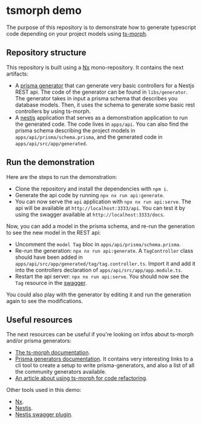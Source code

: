 # tsmorph demo

The purpose of this repository is to demonstrate how to generate typescript code depending on your project models using [ts-morph](https://ts-morph.com/).

## Repository structure

This repository is built using a [Nx](https://nx.dev/) mono-repository. It contains the next artifacts:

- A [prisma generator](https://www.prisma.io/docs/concepts/components/prisma-schema/generators) that can generate very basic controllers for a Nestjs REST api. The code of the generator can be found in `libs/generator`. The generator takes in input a prisma schema that describes you database models. Then, it uses the schema to generate some basic rest controllers by using ts-morph.
- A [nestjs](https://nestjs.com/) application that serves as a demonstration application to run the generated code. The code lives in `apps/api`. You can also find the prisma schema describing the project models in `apps/api/prisma/schema.prisma`, and the generated code in `apps/api/src/app/generated`.

## Run the demonstration

Here are the steps to run the demonstration:

- Clone the repository and install the dependencies with `npm i`.
- Generate the api code by running `npx nx run api:generate`.
- You can now serve the `api` application with `npx nx run api:serve`. The api will be available at `http://localhost:3333/api`. You can test it by using the swagger available at `http://localhost:3333/docs`.

Now, you can add a model in the prisma schema, and re-run the generation to see the new model in the REST api:

- Uncomment the `model Tag` bloc in `apps/api/prisma/schema.prisma`.
- Re-run the generation: `npx nx run api:generate`. A `TagController` class should have been added in `apps/api/src/app/generated/tag/tag.controller.ts`. Import it and add it into the controllers declaration of `apps/api/src/app/app.module.ts`.
- Restart the api server: `npx nx run api:serve`. You should now see the `Tag` resource in the [swagger](http://localhost:3333/docs).

You could also play with the generator by editing it and run the generation again to see the modifications.

## Useful resources

The next resources can be useful if you're looking on infos about ts-morph and/or prisma generators:

- [The ts-morph documentation](https://ts-morph.com/).
- [Prisma generators documentation](https://www.prisma.io/docs/concepts/components/prisma-schema/generators). It contains very interesting links to a cli tool to create a setup to write prisma-generators, and also a list of all the community generators available.
- [An article about using ts-morph for code refactoring](https://blog.kaleidos.net/Refactoring-Typescript-code-with-ts-morph/).

Other tools used in this demo:

- [Nx](https://nx.dev/).
- [Nestjs](https://nestjs.com/).
- [Nestjs swagger plugin](https://docs.nestjs.com/openapi/introduction).
